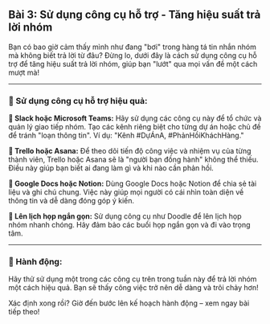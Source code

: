 ## Bài 3: Sử dụng công cụ hỗ trợ - Tăng hiệu suất trả lời nhóm

Bạn có bao giờ cảm thấy mình như đang "bơi" trong hàng tá tin nhắn nhóm mà không biết trả lời từ đâu? Đừng lo, dưới đây là cách sử dụng công cụ hỗ trợ để tăng hiệu suất trả lời nhóm, giúp bạn "lướt" qua mọi vấn đề một cách mượt mà!

---

### 📌 Sử dụng công cụ hỗ trợ hiệu quả:

**🔹 Slack hoặc Microsoft Teams:**
Hãy sử dụng các công cụ này để tổ chức và quản lý giao tiếp nhóm. Tạo các kênh riêng biệt cho từng dự án hoặc chủ đề để tránh "loạn thông tin". Ví dụ: "Kênh #DựÁnA, #PhảnHồiKháchHàng."

**🔹 Trello hoặc Asana:**
Để theo dõi tiến độ công việc và nhiệm vụ của từng thành viên, Trello hoặc Asana sẽ là "người bạn đồng hành" không thể thiếu. Điều này giúp bạn biết ai đang làm gì và khi nào cần phản hồi.

**🔹 Google Docs hoặc Notion:**
Dùng Google Docs hoặc Notion để chia sẻ tài liệu và ghi chú chung. Việc này giúp mọi người có cái nhìn toàn diện về thông tin và dễ dàng đóng góp ý kiến.

**🔹 Lên lịch họp ngắn gọn:**
Sử dụng công cụ như Doodle để lên lịch họp nhóm nhanh chóng. Hãy đảm bảo các buổi họp ngắn gọn và đi vào trọng tâm.

---

### 🚀 Hành động:

Hãy thử sử dụng một trong các công cụ trên trong tuần này để trả lời nhóm một cách hiệu quả. Bạn sẽ thấy công việc trở nên dễ dàng và trôi chảy hơn!

Xác định xong rồi? Giờ đến bước lên kế hoạch hành động – xem ngay bài tiếp theo!